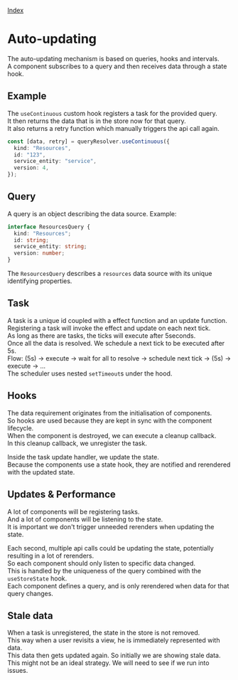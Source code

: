 [Index](./index.md)

# Auto-updating

The auto-updating mechanism is based on queries, hooks and intervals.  
A component subscribes to a query and then receives data through a state hook.

## Example

The `useContinuous` custom hook registers a task for the provided query.  
It then returns the data that is in the store now for that query.  
It also returns a retry function which manually triggers the api call again.

```typescript
const [data, retry] = queryResolver.useContinuous({
  kind: "Resources",
  id: "123",
  service_entity: "service",
  version: 4,
});
```

## Query

A query is an object describing the data source.
Example:

```typescript
interface ResourcesQuery {
  kind: "Resources";
  id: string;
  service_entity: string;
  version: number;
}
```

The `ResourcesQuery` describes a `resources` data source with its unique identifying properties.

## Task

A task is a unique id coupled with a effect function and an update function.  
Registering a task will invoke the effect and update on each next tick.  
As long as there are tasks, the ticks will execute after 5seconds.  
Once all the data is resolved. We schedule a next tick to be executed after 5s.  
Flow: (5s) -> execute -> wait for all to resolve -> schedule next tick -> (5s) -> execute -> ...  
The scheduler uses nested `setTimeout`s under the hood.

## Hooks

The data requirement originates from the initialisation of components.  
So hooks are used because they are kept in sync with the component lifecycle.  
When the component is destroyed, we can execute a cleanup callback.  
In this cleanup callback, we unregister the task.

Inside the task update handler, we update the state.  
Because the components use a state hook, they are notified and rerendered with the updated state.

## Updates & Performance

A lot of components will be registering tasks.  
And a lot of components will be listening to the state.  
It is important we don't trigger unneeded rerenders when updating the state.

Each second, multiple api calls could be updating the state, potentially resulting in a lot of rerenders.  
So each component should only listen to specific data changed.  
This is handled by the uniqueness of the query combined with the `useStoreState` hook.  
Each component defines a query, and is only rerendered when data for that query changes.

## Stale data

When a task is unregistered, the state in the store is not removed.  
This way when a user revisits a view, he is immediately represented with data.  
This data then gets updated again. So initially we are showing stale data.  
This might not be an ideal strategy. We will need to see if we run into issues.
